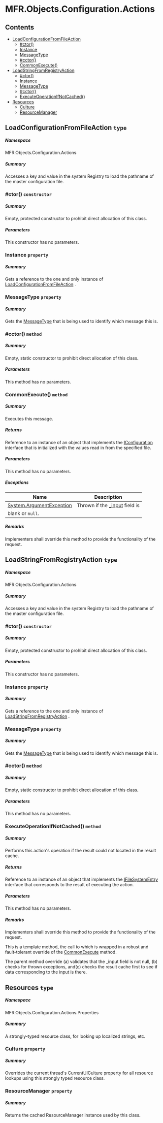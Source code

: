 <a name='assembly'></a>
# MFR.Objects.Configuration.Actions

## Contents

- [LoadConfigurationFromFileAction](#T-MFR-Objects-Configuration-Actions-LoadConfigurationFromFileAction 'MFR.Objects.Configuration.Actions.LoadConfigurationFromFileAction')
  - [#ctor()](#M-MFR-Objects-Configuration-Actions-LoadConfigurationFromFileAction-#ctor 'MFR.Objects.Configuration.Actions.LoadConfigurationFromFileAction.#ctor')
  - [Instance](#P-MFR-Objects-Configuration-Actions-LoadConfigurationFromFileAction-Instance 'MFR.Objects.Configuration.Actions.LoadConfigurationFromFileAction.Instance')
  - [MessageType](#P-MFR-Objects-Configuration-Actions-LoadConfigurationFromFileAction-MessageType 'MFR.Objects.Configuration.Actions.LoadConfigurationFromFileAction.MessageType')
  - [#cctor()](#M-MFR-Objects-Configuration-Actions-LoadConfigurationFromFileAction-#cctor 'MFR.Objects.Configuration.Actions.LoadConfigurationFromFileAction.#cctor')
  - [CommonExecute()](#M-MFR-Objects-Configuration-Actions-LoadConfigurationFromFileAction-CommonExecute 'MFR.Objects.Configuration.Actions.LoadConfigurationFromFileAction.CommonExecute')
- [LoadStringFromRegistryAction](#T-MFR-Objects-Configuration-Actions-LoadStringFromRegistryAction 'MFR.Objects.Configuration.Actions.LoadStringFromRegistryAction')
  - [#ctor()](#M-MFR-Objects-Configuration-Actions-LoadStringFromRegistryAction-#ctor 'MFR.Objects.Configuration.Actions.LoadStringFromRegistryAction.#ctor')
  - [Instance](#P-MFR-Objects-Configuration-Actions-LoadStringFromRegistryAction-Instance 'MFR.Objects.Configuration.Actions.LoadStringFromRegistryAction.Instance')
  - [MessageType](#P-MFR-Objects-Configuration-Actions-LoadStringFromRegistryAction-MessageType 'MFR.Objects.Configuration.Actions.LoadStringFromRegistryAction.MessageType')
  - [#cctor()](#M-MFR-Objects-Configuration-Actions-LoadStringFromRegistryAction-#cctor 'MFR.Objects.Configuration.Actions.LoadStringFromRegistryAction.#cctor')
  - [ExecuteOperationIfNotCached()](#M-MFR-Objects-Configuration-Actions-LoadStringFromRegistryAction-ExecuteOperationIfNotCached 'MFR.Objects.Configuration.Actions.LoadStringFromRegistryAction.ExecuteOperationIfNotCached')
- [Resources](#T-MFR-Objects-Configuration-Actions-Properties-Resources 'MFR.Objects.Configuration.Actions.Properties.Resources')
  - [Culture](#P-MFR-Objects-Configuration-Actions-Properties-Resources-Culture 'MFR.Objects.Configuration.Actions.Properties.Resources.Culture')
  - [ResourceManager](#P-MFR-Objects-Configuration-Actions-Properties-Resources-ResourceManager 'MFR.Objects.Configuration.Actions.Properties.Resources.ResourceManager')

<a name='T-MFR-Objects-Configuration-Actions-LoadConfigurationFromFileAction'></a>
## LoadConfigurationFromFileAction `type`

##### Namespace

MFR.Objects.Configuration.Actions

##### Summary

Accesses a key and value in the system Registry to load the pathname of
the master configuration file.

<a name='M-MFR-Objects-Configuration-Actions-LoadConfigurationFromFileAction-#ctor'></a>
### #ctor() `constructor`

##### Summary

Empty, protected constructor to prohibit direct allocation of this class.

##### Parameters

This constructor has no parameters.

<a name='P-MFR-Objects-Configuration-Actions-LoadConfigurationFromFileAction-Instance'></a>
### Instance `property`

##### Summary

Gets a reference to the one and only instance of
[LoadConfigurationFromFileAction](#T-MFR-Objects-Configuration-Actions-LoadConfigurationFromFileAction 'MFR.Objects.Configuration.Actions.LoadConfigurationFromFileAction')
.

<a name='P-MFR-Objects-Configuration-Actions-LoadConfigurationFromFileAction-MessageType'></a>
### MessageType `property`

##### Summary

Gets the [MessageType](#T-MFR-Objects-MessageType 'MFR.Objects.MessageType') that is being used
to identify which message this is.

<a name='M-MFR-Objects-Configuration-Actions-LoadConfigurationFromFileAction-#cctor'></a>
### #cctor() `method`

##### Summary

Empty, static constructor to prohibit direct allocation of this class.

##### Parameters

This method has no parameters.

<a name='M-MFR-Objects-Configuration-Actions-LoadConfigurationFromFileAction-CommonExecute'></a>
### CommonExecute() `method`

##### Summary

Executes this message.

##### Returns

Reference to an instance of an object that implements the
[IConfiguration](#T-MFR-Objects-Configuration-Interfaces-IConfiguration 'MFR.Objects.Configuration.Interfaces.IConfiguration')
interface that is initialized with the values read in from the
specified file.

##### Parameters

This method has no parameters.

##### Exceptions

| Name | Description |
| ---- | ----------- |
| [System.ArgumentException](http://msdn.microsoft.com/query/dev14.query?appId=Dev14IDEF1&l=EN-US&k=k:System.ArgumentException 'System.ArgumentException') | Thrown if the [_input](#F-MFR-Objects-ActionBase-_input 'MFR.Objects.ActionBase._input') field is
blank or `null`. |

##### Remarks

Implementers shall override this method to provide the functionality
of the request.

<a name='T-MFR-Objects-Configuration-Actions-LoadStringFromRegistryAction'></a>
## LoadStringFromRegistryAction `type`

##### Namespace

MFR.Objects.Configuration.Actions

##### Summary

Accesses a key and value in the system Registry to load the pathname of
the master configuration file.

<a name='M-MFR-Objects-Configuration-Actions-LoadStringFromRegistryAction-#ctor'></a>
### #ctor() `constructor`

##### Summary

Empty, protected constructor to prohibit direct allocation of this class.

##### Parameters

This constructor has no parameters.

<a name='P-MFR-Objects-Configuration-Actions-LoadStringFromRegistryAction-Instance'></a>
### Instance `property`

##### Summary

Gets a reference to the one and only instance of [LoadStringFromRegistryAction](#T-MFR-Objects-Configuration-Actions-LoadStringFromRegistryAction 'MFR.Objects.Configuration.Actions.LoadStringFromRegistryAction') .

<a name='P-MFR-Objects-Configuration-Actions-LoadStringFromRegistryAction-MessageType'></a>
### MessageType `property`

##### Summary

Gets the [MessageType](#T-MFR-Objects-MessageType 'MFR.Objects.MessageType') that is being used
to identify which message this is.

<a name='M-MFR-Objects-Configuration-Actions-LoadStringFromRegistryAction-#cctor'></a>
### #cctor() `method`

##### Summary

Empty, static constructor to prohibit direct allocation of this class.

##### Parameters

This method has no parameters.

<a name='M-MFR-Objects-Configuration-Actions-LoadStringFromRegistryAction-ExecuteOperationIfNotCached'></a>
### ExecuteOperationIfNotCached() `method`

##### Summary

Performs this action's operation if the result could not located in
the result cache.

##### Returns

Reference to an instance of an object that implements the [IFileSystemEntry](#T-MFR-Objects-FileSystem-Interfaces-IFileSystemEntry 'MFR.Objects.FileSystem.Interfaces.IFileSystemEntry')
interface that corresponds to the result of executing the action.

##### Parameters

This method has no parameters.

##### Remarks

Implementers shall override this method to provide the functionality
of the request.



This is a template method, the call to which is wrapped in a robust
and fault-tolerant override of the [CommonExecute](#M-MFR-Objects-ActionBase-CommonExecute 'MFR.Objects.ActionBase.CommonExecute') method.



The parent method override (a) validates that the _input field is
not null, (b) checks for thrown exceptions, and(c) checks the result
cache first to see if data corresponding to the input is there.

<a name='T-MFR-Objects-Configuration-Actions-Properties-Resources'></a>
## Resources `type`

##### Namespace

MFR.Objects.Configuration.Actions.Properties

##### Summary

A strongly-typed resource class, for looking up localized strings, etc.

<a name='P-MFR-Objects-Configuration-Actions-Properties-Resources-Culture'></a>
### Culture `property`

##### Summary

Overrides the current thread's CurrentUICulture property for all
  resource lookups using this strongly typed resource class.

<a name='P-MFR-Objects-Configuration-Actions-Properties-Resources-ResourceManager'></a>
### ResourceManager `property`

##### Summary

Returns the cached ResourceManager instance used by this class.

